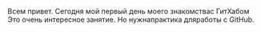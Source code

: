 Всем привет.
Сегодня мой первый день моего знакомствас ГитХабом 
Это очень интересное занятие.
Но нужнапрактика дляработы с GitHub.
